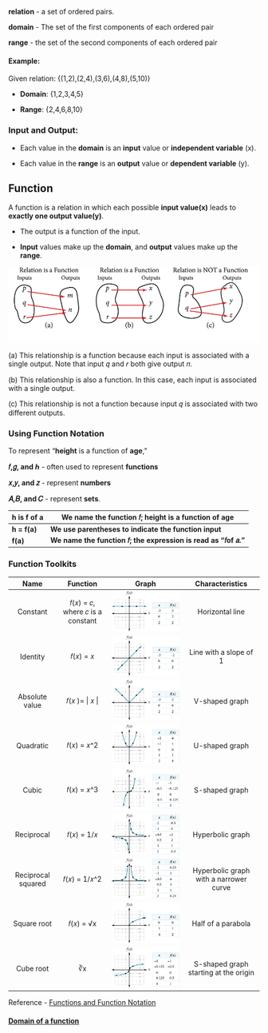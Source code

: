 **relation** - a set of ordered pairs.

**domain** - The set of the first components of each ordered pair  

**range** - the set of the second components of each ordered pair

#### Example:

Given relation: {(1,2),(2,4),(3,6),(4,8),(5,10)}

- **Domain**: {1,2,3,4,5}
    
- **Range**: {2,4,6,8,10}

### Input and Output:

- Each value in the **domain** is an **input** value or **independent variable** (x).
    
- Each value in the **range** is an **output** value or **dependent variable** (y).

## Function

A function is a relation in which each possible **input value(x)** leads to **exactly one output value(y)**.  

- The output is a function of the input.
    
- **Input** values make up the **domain**, and **output** values make up the **range**.

![](../Pasted%20image%2020240422114931.png)

(a) This relationship is a function because each input is associated with a single output. Note that input 𝑞 and 𝑟 both give output 𝑛. 

(b) This relationship is also a function. In this case, each input is associated with a single output.

(c) This relationship is not a function because input 𝑞 is associated with two different outputs.


### Using Function Notation

To represent “**height** is a function of **age**,” 

**𝑓,𝑔, and ℎ** - often used to represent **functions**

**𝑥,𝑦, and 𝑧** - represent **numbers** 

**𝐴,𝐵, and 𝐶**  - represent **sets**.

| h is f of a  | We name the function 𝑓; height is a function of age              |
| ------------ | ----------------------------------------------------------------- |
| **h = f(a)** | **We use parentheses to indicate the function input**             |
| **f(a)**     | **We name the function 𝑓; the expression is read as “𝑓of 𝑎.”** |

### Function Toolkits

|        Name        |              Function               |                    Graph                    |            Characteristics             |
| :----------------: | :---------------------------------: | :-----------------------------------------: | :------------------------------------: |
|      Constant      | 𝑓(𝑥) = 𝑐, where 𝑐 is a constant | ![](../Pasted%20image%2020240422114801.png) |            Horizontal line             |
|      Identity      |             𝑓(𝑥) = 𝑥             | ![](../Pasted%20image%2020240422114808.png) |         Line with a slope of 1         |
|   Absolute value   |          𝑓(𝑥 )= \| 𝑥 \|          | ![](../Pasted%20image%2020240422114818.png) |             V-shaped graph             |
|     Quadratic      |            𝑓(𝑥) = 𝑥^2            | ![](../Pasted%20image%2020240422114826.png) |             U-shaped graph             |
|       Cubic        |            𝑓(𝑥) = 𝑥^3            | ![](../Pasted%20image%2020240422114833.png) |             S-shaped graph             |
|     Reciprocal     |            𝑓(𝑥) = 1/𝑥            | ![](../Pasted%20image%2020240422114840.png) |            Hyperbolic graph            |
| Reciprocal squared |           𝑓(𝑥) = 1/𝑥^2           | ![](../Pasted%20image%2020240422114847.png) | Hyperbolic graph with a narrower curve |
|    Square root     |             𝑓(𝑥) = √x             | ![](../Pasted%20image%2020240422114859.png) |           Half of a parabola           |
|     Cube root      |                 ∛x                  | ![](../Pasted%20image%2020240422114912.png) | S-shaped graph starting at the origin  |

Reference - [Functions and Function Notation](https://openstax.org/books/algebra-and-trigonometry-2e/pages/3-1-functions-and-function-notation#Figure_01_01_013)

#### [Domain of a function](Domain%20of%20a%20function.md)